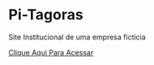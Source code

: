 # Pi-Tagoras
Site Institucional de uma empresa ficticia

<a href="https://github.com/Arthur3109/Pi-Tagoras/Site institucional/index.html" target="_blank" rel="noopener noreferrer">Clique Aqui Para Acessar</a>
